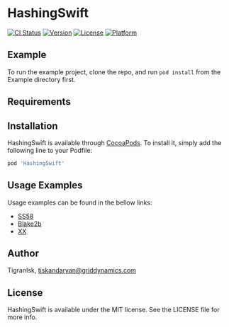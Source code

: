 # HashingSwift

[![CI Status](https://img.shields.io/travis/TigranIsk/HashingSwift.svg?style=flat)](https://travis-ci.org/TigranIsk/HashingSwift)
[![Version](https://img.shields.io/cocoapods/v/HashingSwift.svg?style=flat)](https://cocoapods.org/pods/HashingSwift)
[![License](https://img.shields.io/cocoapods/l/HashingSwift.svg?style=flat)](https://cocoapods.org/pods/HashingSwift)
[![Platform](https://img.shields.io/cocoapods/p/HashingSwift.svg?style=flat)](https://cocoapods.org/pods/HashingSwift)

## Example

To run the example project, clone the repo, and run `pod install` from the Example directory first.

## Requirements

## Installation

HashingSwift is available through [CocoaPods](https://cocoapods.org). To install
it, simply add the following line to your Podfile:

```ruby
pod 'HashingSwift'
```
## Usage Examples

Usage examples can be found in the bellow links:

- [SS58](https://github.com/sublabdev/hashing-swift/blob/dev/Doc/SS58.md)
- [Blake2b](https://github.com/sublabdev/hashing-swift/blob/dev/Doc/Blake2b.md)
- [XX](https://github.com/sublabdev/hashing-swift/blob/dev/Doc/XX.md)

## Author

TigranIsk, tiskandaryan@griddynamics.com

## License

HashingSwift is available under the MIT license. See the LICENSE file for more info.
